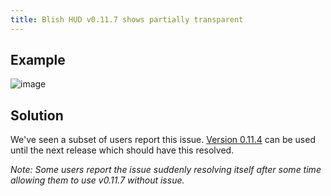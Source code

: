 ```yaml
---
title: Blish HUD v0.11.7 shows partially transparent
---
```


## Example

![image](https://user-images.githubusercontent.com/1950594/186519910-077dabc9-ed9b-4128-8ca8-b7fb9f011ace.png)

## Solution

We've seen a subset of users report this issue.  [Version 0.11.4](https://github.com/blish-hud/Blish-HUD/releases/download/v0.11.4/Blish.HUD.0.11.4.zip) can be used until the next release which should have this resolved.

_Note: Some users report the issue suddenly resolving itself after some time allowing them to use v0.11.7 without issue._